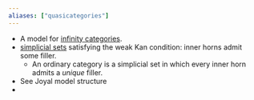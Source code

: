 ```yaml
---
aliases: ["quasicategories"]
---
```


- A model for [infinity categories](infinity%20categories.md).
- [simplicial sets](simplicial%20set.md) satisfying the weak Kan condition: inner horns admit some filler. 
	- An ordinary category is a simplicial set in which every inner horn admits a *unique* filler.
- See Joyal model structure
- 